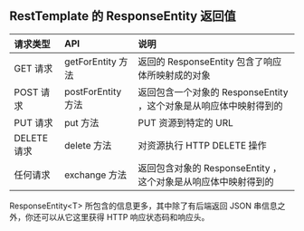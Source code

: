 ## RestTemplate 的 ResponseEntity 返回值


| 请求类型 | API	| 说明 |
| :---------- | :------------------ | :----------------------------------------------------------------- |
| GET 请求    | getForEntity 方法   | 返回的 ResponseEntity 包含了响应体所映射成的对象 |
| POST 请求   | postForEntity 方法  | 返回包含一个对象的 ResponseEntity ，这个对象是从响应体中映射得到的 |
| PUT 请求    | put 方法            | PUT 资源到特定的 URL |
| DELETE 请求 | delete 方法         | 对资源执行 HTTP DELETE 操作 |
| 任何请求    | exchange 方法       | 返回包含对象的 ResponseEntity ，这个对象是从响应体中映射得到的 |

ResponseEntity\<T> 所包含的信息更多，其中除了有后端返回 JSON 串信息之外，你还可以从它这里获得 HTTP 响应状态码和响应头。